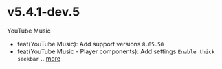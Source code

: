 # v5.4.1-dev.5
YouTube Music
- feat(YouTube Music): Add support versions `8.05.50`
- feat(YouTube Music - Player components): Add settings `Enable thick seekbar` ...[more](https://github.com/inotia00/revanced-patches/releases/tag/v5.4.1-dev.5)
